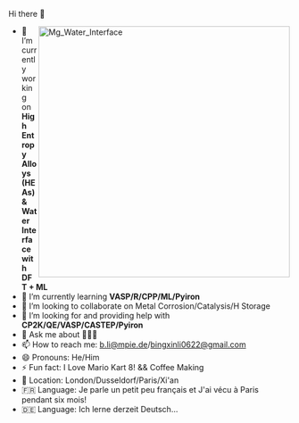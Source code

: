 Hi there 👋

<img align="right" width="450" alt="Mg_Water_Interface" src="https://github.com/user-attachments/assets/9af8599c-adac-45e7-8908-ca67091578d0">


- 🔭 I’m currently working on **High Entropy Alloys (HEAs) & Water Interface with DFT + ML**
- 🌱 I’m currently learning **VASP/R/CPP/ML/Pyiron**
- 👯 I’m looking to collaborate on Metal Corrosion/Catalysis/H Storage
- 🤔 I’m looking for and providing help with **CP2K/QE/VASP/CASTEP/Pyiron**
- 💬 Ask me about 🙆🏻‍♂️
- 📫 How to reach me: b.li@mpie.de/bingxinli0622@gmail.com
- 😄 Pronouns: He/Him
- ⚡ Fun fact: I Love Mario Kart 8! && Coffee Making
- 🎡 Location: London/Dusseldorf/Paris/Xi'an
- 🇫🇷 Language: Je parle un petit peu français et J'ai vécu à Paris pendant six mois!
- 🇩🇪 Language: Ich lerne derzeit Deutsch...
  




